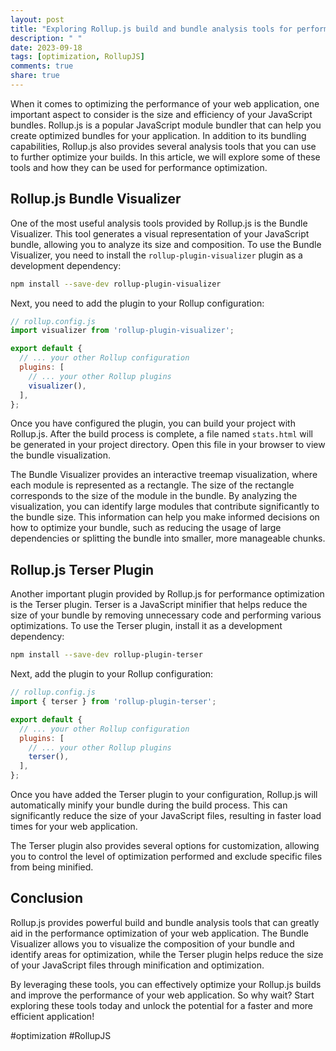 ```yaml
---
layout: post
title: "Exploring Rollup.js build and bundle analysis tools for performance optimization"
description: " "
date: 2023-09-18
tags: [optimization, RollupJS]
comments: true
share: true
---
```


When it comes to optimizing the performance of your web application, one important aspect to consider is the size and efficiency of your JavaScript bundles. Rollup.js is a popular JavaScript module bundler that can help you create optimized bundles for your application. In addition to its bundling capabilities, Rollup.js also provides several analysis tools that you can use to further optimize your builds. In this article, we will explore some of these tools and how they can be used for performance optimization.

## Rollup.js Bundle Visualizer

One of the most useful analysis tools provided by Rollup.js is the Bundle Visualizer. This tool generates a visual representation of your JavaScript bundle, allowing you to analyze its size and composition. To use the Bundle Visualizer, you need to install the `rollup-plugin-visualizer` plugin as a development dependency:

```bash
npm install --save-dev rollup-plugin-visualizer
```

Next, you need to add the plugin to your Rollup configuration:

```javascript
// rollup.config.js
import visualizer from 'rollup-plugin-visualizer';

export default {
  // ... your other Rollup configuration
  plugins: [
    // ... your other Rollup plugins
    visualizer(),
  ],
};
```

Once you have configured the plugin, you can build your project with Rollup.js. After the build process is complete, a file named `stats.html` will be generated in your project directory. Open this file in your browser to view the bundle visualization.

The Bundle Visualizer provides an interactive treemap visualization, where each module is represented as a rectangle. The size of the rectangle corresponds to the size of the module in the bundle. By analyzing the visualization, you can identify large modules that contribute significantly to the bundle size. This information can help you make informed decisions on how to optimize your bundle, such as reducing the usage of large dependencies or splitting the bundle into smaller, more manageable chunks.

## Rollup.js Terser Plugin

Another important plugin provided by Rollup.js for performance optimization is the Terser plugin. Terser is a JavaScript minifier that helps reduce the size of your bundle by removing unnecessary code and performing various optimizations. To use the Terser plugin, install it as a development dependency:

```bash
npm install --save-dev rollup-plugin-terser
```

Next, add the plugin to your Rollup configuration:

```javascript
// rollup.config.js
import { terser } from 'rollup-plugin-terser';

export default {
  // ... your other Rollup configuration
  plugins: [
    // ... your other Rollup plugins
    terser(),
  ],
};
```

Once you have added the Terser plugin to your configuration, Rollup.js will automatically minify your bundle during the build process. This can significantly reduce the size of your JavaScript files, resulting in faster load times for your web application.

The Terser plugin also provides several options for customization, allowing you to control the level of optimization performed and exclude specific files from being minified.

## Conclusion

Rollup.js provides powerful build and bundle analysis tools that can greatly aid in the performance optimization of your web application. The Bundle Visualizer allows you to visualize the composition of your bundle and identify areas for optimization, while the Terser plugin helps reduce the size of your JavaScript files through minification and optimization.

By leveraging these tools, you can effectively optimize your Rollup.js builds and improve the performance of your web application. So why wait? Start exploring these tools today and unlock the potential for a faster and more efficient application!

#optimization #RollupJS